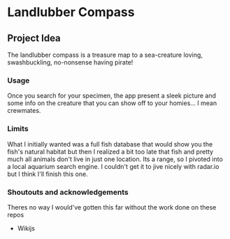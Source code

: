 # Landlubber Compass

## Project Idea
The landlubber compass is a treasure map to a sea-creature loving, swashbuckling, no-nonsense having pirate!

### Usage
Once you search for your specimen, the app present a sleek picture and some info on the creature that you can show off to your homies... I mean crewmates.

### Limits
What I initially wanted was a full fish database that would show you the fish's natural habitat but then I realized a bit too late that fish and pretty much all animals don't live in just one location. Its a range, so I pivoted into a local aquarium search engine. I couldn't get it to jive nicely with radar.io but I think I'll finish this one. 

### Shoutouts and acknowledgements
Theres no way I would've gotten this far without the work done on these repos
 - Wikijs
<!--stackedit_data:
eyJoaXN0b3J5IjpbLTk4NDYwMTAzMiwtMTEwODU1MTUyMV19
-->